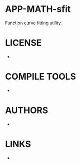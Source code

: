 APP-MATH-sfit
=============

Function curve fitting utility.


LICENSE
===============
* 

COMPILE TOOLS
===============
* 

AUTHORS
===============
* 

LINKS
===============
* 
